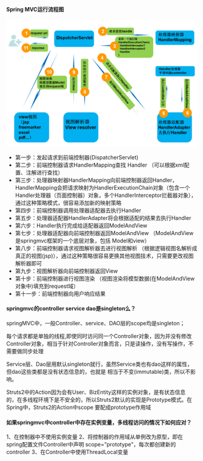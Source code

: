 #### **Spring MVC运行流程图**

![img](..\image\spring\mvc-run.png)

- 第一步：发起请求到前端控制器(DispatcherServlet)
- 第二步：前端控制器请求HandlerMapping查找 Handler （可以根据xml配置、注解进行查找）
- 第三步：处理器映射器HandlerMapping向前端控制器返回Handler，HandlerMapping会把请求映射为HandlerExecutionChain对象（包含一个Handler处理器（页面控制器）对象，多个HandlerInterceptor拦截器对象），通过这种策略模式，很容易添加新的映射策略
- 第四步：前端控制器调用处理器适配器去执行Handler
- 第五步：处理器适配器HandlerAdapter将会根据适配的结果去执行Handler
- 第六步：Handler执行完成给适配器返回ModelAndView
- 第七步：处理器适配器向前端控制器返回ModelAndView （ModelAndView是springmvc框架的一个底层对象，包括 Model和view）
- 第八步：前端控制器请求视图解析器去进行视图解析 （根据逻辑视图名解析成真正的视图(jsp)），通过这种策略很容易更换其他视图技术，只需要更改视图解析器即可
- 第九步：视图解析器向前端控制器返回View
- 第十步：前端控制器进行视图渲染 （视图渲染将模型数据(在ModelAndView对象中)填充到request域）
- 第十一步：前端控制器向用户响应结果

#### springmvc的controller  service dao是singleton么？

springMVC中，一般Controller、service、DAO层的scope均是singleton；

每个请求都是单独的线程,即使同时访问同一个Controller对象，因为并没有修改Controller对象，相当于针对Controller对象而言，只是读操作，没有写操作，不需要做同步处理

Service层、Dao层用默认singleton就行，虽然Service类也有dao这样的属性，但dao这些类都是没有状态信息的，也就是 相当于不变(immutable)类，所以不影响。

Struts2中的Action因为会有User、BizEntity这样的实例对象，是有状态信息 的，在多线程环境下是不安全的，所以Struts2默认的实现是Prototype模式。在Spring中，Struts2的Action中scope 要配成prototype作用域

#### 如果springmvc中controller中存在实例变量，多线程访问的情况下如何应对？

1、在控制器中不使用实例变量
2、将控制器的作用域从单例改为原型，即在spring配置文件Controller中声明 scope="prototype"，每次都创建新的controller
3、在Controller中使用ThreadLocal变量



